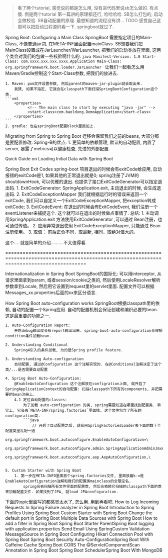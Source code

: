 > 看了两个tutorial, 感觉说的都是怎么用, 没有进代码里说sb怎么做的. 有点傻. 
> 倒是两个tutorial 第一篇讲的原理都还行, 哈哈哈哈. SB怎么打包的,  启动会做校验. SB自动配置的原理. 最想知道的流程没有讲... 
>  TODO 感觉自己这周可以把启动过程源码看一下. springboot就过了.


Spring Boot: Configuring a Main Class
	SpringBoot 需要指定项目的Main-Class, 不像普通jar包, 在META-INF里面配置mainClass. 
	SB想要我们把MainClass设置成在JarLauncher/WarLauncher, 把我们的启动类放在里面, 
	这两个类会对我们的包做一些校验啊什么的.
	```java
		Manifest-Version: 1.0
		Start-Class: com.xxxx.xxx.xxx.xxxx.Application
		Main-Class: org.springframework.boot.loader.JarLauncher
	```
	让我们一起看怎么用Maven/Gradle控制这个Start-Class参数, 把我们的放进去.

	1. Maven: pom文件设置参数, 然后parent的maven-jar-plugin就会取出来.
		我猜, 如果不指定, 它就会在classpath下面扫描SpringBootConfiguration这个类.
	```xml
		<properties>
			  <!-- The main class to start by executing "java -jar" -->
			  <start-class>com.baeldung.DemoApplication</start-class>
		</properties>
	```
	2. gradle: 也在springBoot配置block里面加上.


	
Migrating from Spring to Spring Boot
	迁移会保留我们之前的beans, 大部分都是要配置修改. Spring-B的优点:
	1. 更简单的依赖管理, 默认的自动配置, 内置了server, 暴露了metrics可以健康检查, 先进的外部配置.
	
	
	
	
Quick Guide on Loading Initial Data with Spring Boot
	
	


Spring Boot Exit Codes
	spring-boot 项目退出的时候会有exitCode给应用, 启动报错的exitCode是1, 如果其他的正常退出就是0;
	spring注册了JVM的shoutdownHook, 可以优雅的退出. 也提供了接口ExitCodeGenerator可以指定退出码.
	1. ExitCodeGenerator:
		SpringApplication.exit, 主动退出的时候, 会生成退出码.
	2. ExitCodeExceptionMapper
		我们就根据运行时的错误来返回一个exitCode, 我们可以自定义一个ExitCodeExceptionMapper, 把exception转成exitCode;
	3. ExitCodeEvent:
		在退出的时候会有ExitCodeEvent, 我们注册一个eventListener来捕捉这个.
		这个就可以在退出的时候做点事情了.
	总结: 
		1. 主动调用SpringApplication.exit 方法使用ExitCodeGenerator ,可以通过 Bean注册，也可通过传值。
		2. 应用异常退出使用 ExitCodeExceptionMapper, 只能通过 Bean 注册使用。
		3. 取值： 前后正负不同，取最新, 相同，取绝对值大的。


这个.... 就是简单的介绍......... 不太值得看.




========================================================================================================================================



Internationalization in Spring Boot
	SpringBoot的国际化: 可以用interceptor, 从请求里面拿到param, 或者session/cookie之类的, 然后使用LocaleResolver解析参数拿到Locale, 然后用它设置到request里的servlet里面.
	配置文件可以根据Messages_xx.properties后面的xx来区分语言.


How Spring Boot auto-configuration works
	SpringBoot根据classpath里的依赖, 自动的配置一个Spring应用. 自动的配置机制会保证创建和编织必要的bean. 这是最重要的功能之一.
	
	1. Auto-Configuration Report:
		开启debug输出就会有report输出出来. spring-boot-auto-configuration会根据 condition条件加载bean. 
		
	2. Understanding Conditional
		Spring4引入的条件加载, 为的是Spring profile feature.
		
	3. Understanding Auto-configuration
		自动配置, 通过@Configuration 这个注解实现的. 在@Conditional注解决定了这个类/...是否需要自动配置
	
	4. Spring Boot Auto-Configuration:
		@EnableAutoConfiguration 这个注解放在configration上面, 就开启了SpringApplicationContext的自动配置: 扫描classpath下所有的components, 并把需要的bean注册上.
		4.1 定位自动配置的classes:
			为了加载 auto-configuration 的类, spring需要知道在哪里找到配置类. 事实上, 它会去`META-INF/spring.factories`里面找. 这个文件包含了所有的configuration类.
			```java
				// 开启了自动配置之后, 就会用SpringFactoriesLoader去下面的数十个配置类里乱配一通
				org.springframework.boot.autoconfigure.EnableAutoConfiguration=\
				org.springframework.boot.autoconfigure.admin.SpringApplicationAdminJmxAutoConfiguration,\
				org.springframework.boot.autoconfigure.aop.AopAutoConfiguration,\
			```
			
	5. Custom Starter with Spring Boot
		1. 第一步在META-INFO里面放个spring.factories文件, 里面放着k-v是EnableAutoConfiguration注解和我们的配置类mainclass的全限定名.
			spring会去扫描所有文件里面的配置类, 然后会依赖它扫描的classpath下面的类来加载配置文件. 如果找到了JPA, 就load JPAconfiguration.
			
下面的topic里面写的都感觉太水了, 怎么用. 用到再看吧.
How to Log Incoming Requests In Spring
Failure analyzer in Spring Boot
Introduction to Spring Profiles Using Spring Boot
Custom Starter with Spring Boot
Change the default port in Spring Boot
Multiple Data Sources with Spring Boot
How to add a filter in Spring Boot
Spring Boot Starter Parent
​Spring Boot logging with application.properties
​Send Email Using Spring
​Custom Validation MessageSource in Spring Boot
​Configuring Hikari Connection Pool with Spring Boot
​Spring Boot Security Auto-Configuration
​Spring Boot With Caffeine Cache
​Spring Boot CORS
​The @ServletComponentScan Annotation in Spring Boot
​Spring Boot Scheduler
​Spring Boot With MongoDB



